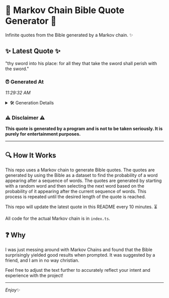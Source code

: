 # 📖 Markov Chain Bible Quote Generator 📖

Infinite quotes from the Bible generated by a Markov chain. ✨

## ✨ Latest Quote ✨
"thy sword into his place: for all they that take the sword shall perish with the sword."

### ⏰ Generated At
*11:29:32 AM*

<details>
    <summary>🛠️ Generation Details</summary>
    <p>
        <strong>🌱 Seed:</strong> thy<br>
        <strong>🔄 Iterations:</strong> 16<br>
        <strong>📜 Context History:</strong><br>[ thy ]: sword<br>[ thy, sword ]: into<br>[ thy, sword, into ]: his<br>[ thy, sword, into, his ]: place:<br>[ thy, sword, into, his, place: ]: for<br>[ thy, sword, into, his, place:, for ]: all<br>[ sword, into, his, place:, for, all ]: they<br>[ into, his, place:, for, all, they ]: that<br>[ his, place:, for, all, they, that ]: take<br>[ place:, for, all, they, that, take ]: the<br>[ for, all, they, that, take, the ]: sword<br>[ all, they, that, take, the, sword ]: shall<br>[ they, that, take, the, sword, shall ]: perish<br>[ that, take, the, sword, shall, perish ]: with<br>[ take, the, sword, shall, perish, with ]: the<br>[ the, sword, shall, perish, with, the ]: sword.<br>
    </p>
</details>

### ⚠️ Disclaimer ⚠️
**This quote is generated by a program and is not to be taken seriously. It is purely for entertainment purposes.**

---

## 🔍 How It Works

This repo uses a Markov chain to generate Bible quotes. The quotes are generated by using the Bible as a dataset to find the probability of a word appearing after a sequence of words. The quotes are generated by starting with a random word and then selecting the next word based on the probability of it appearing after the current sequence of words. This process is repeated until the desired length of the quote is reached.

This repo will update the latest quote in this README every 10 minutes. ⏳

All code for the actual Markov chain is in `index.ts`.

## ❓ Why

I was just messing around with Markov Chains and found that the Bible surprisingly yielded good results when prompted. 
It was suggested by a friend, and I am in no way christian.

Feel free to adjust the text further to accurately reflect your intent and experience with the project!

---

*Enjoy*✨
